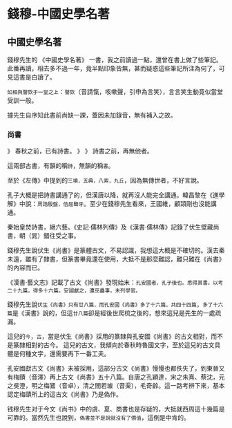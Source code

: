 # 錢穆-中國史學名著

## 中國史學名著

錢穆先生的 《中國史學名著》 一書，我之前讀過一點，還曾在書上做了些筆記。此番再讀，相去多不過一年，竟半點印象皆無，甚而疑惑這些筆記所注為何了，可見這書是白讀了。

`如相與謦欬于一堂之上`：`謦欬`（音請愾，咳嗽聲，引申為言笑），言言笑生動竟似當堂受訓一般。

據先生自序知此書前尚缺一課，蓋因未加錄音，無有補入之故。

### 尚書

》 春秋之前，已有詩書。
》
》 詩書之前，再無他者。

這兩部古書，有韻的稱`詩`，無韻的稱`書`。

至於《左傳》中提到的`三墳，五典，八索，九丘`，因為無傳世者，不好言說。

孔子大概是把詩書講通了的，但漢唐以降，就再沒人能完全講通。韓昌黎在《進學解》中說：`周誥殷盤，佶屈聱牙`。至少在錢穆先生看來，王國維，顧頡剛也沒能講通。

秦始皇焚詩書，絕六藝。《史記·儒林列傳》及《漢書·儒林傳》記錄了伏生壁藏尚書，朝（晁）錯往受之事。

錢穆先生說伏生《尚書》是篆體古文，不易認識，我想這大概是不確切的。漢去秦未遠，雖有了隸書，但篆書畢竟還在使用，大抵不是那麼難認，難只難在《尚書》的內容而已。

《漢書·藝文志》記載了古文《尚書》發現始末：`孔安國者，孔子後也。悉得其書。以考二十九篇，得多十六篇。安國獻之，遭巫蠱事，未列學官。`

錢穆先生說`伏生《尚書》只有廿八篇，而孔安國《尚書》多了十六篇，共四十四篇`，`多了十六篇`是《漢書》說的，但這`廿八篇`卻是經後世爬梳之後的，想來這兒是先生的一處疏漏。

這兒的`今`，`古`，當是伏生《尚書》採用的篆隸與孔安國《尚書》的古文相對，而不是篆隸相對的古今。
 這兒的古文，我傾向於春秋時魯國文字，至於這兒的古文具體是何種文字，還需要再下一番工夫。

孔安國獻古文《尚書》未被採用，這部分古文《尚書》慢慢也都佚失了，到東晉又有梅賾（音澤）再上古文《尚書》五十八篇。自唐之孔穎達，宋之朱熹、蔡沈，元之吳澄，明之梅鷟（音卓），清之閻若璩（音渠），毛奇齡。這一路考辨下來，基本認定梅賾所上的這古文《尚書》乃是偽作。

钱穆先生对于今文《尚书》中的虞、夏、商書也是存疑的，大抵就西周這十幾篇是可靠的。當然先生也說到，`偽書並不是說就沒有了價值`，這倒是中肯的。
